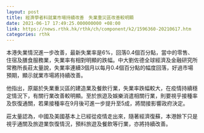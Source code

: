 ```yaml
---
layout: post
title: 經濟學者料就業市場持續改善　失業重災區改善較明顯
date: 2021-06-17 17:49:25.000000000 +08:00
link: https://news.rthk.hk/rthk/ch/component/k2/1596360-20210617.htm
categories: rthk
---
```


本港失業情況進一步改善，最新失業率是6%，回落0.4個百分點，當中的零售、住宿及膳食服務業，失業率有相對明顯的跌幅。中大劉佐德全球經濟及金融研究所常務所長莊太量說，失業率連續3個月以每月0.4個百分點的幅度回落，好過市場預期，顯示就業市場將持續改善。

他指出，原屬於失業重災區的建造業及餐飲行業，失業率跌幅較大，在疫情持續穩定情況下，有關行業改善較明顯。至於旅遊及娛樂消遣相關行業，則要視乎接種率及恢復通關，若果接種率在9月後可進一步提升至5成，將間接影響政府決定。

莊太量認為，中國及美國基本上已經從疫情走出來，隨著經濟復蘇，本港餘下只是視乎通關及旅遊業恢復情況，預料旅遊及餐飲等行業，亦將持續改善。
